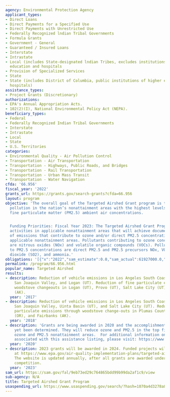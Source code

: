 ```yaml
---
agency: Environmental Protection Agency
applicant_types:
- Direct Loans
- Direct Payments for a Specified Use
- Direct Payments with Unrestricted Use
- Federally Recognized lndian Tribal Governments
- Formula Grants
- Government - General
- Guaranteed / Insured Loans
- Interstate
- Intrastate
- Local (includes State-designated lndian Tribes, excludes institutions of higher
  education and hospitals
- Provision of Specialized Services
- State
- State (includes District of Columbia, public institutions of higher education and
  hospitals)
assistance_types:
- Project Grants (Discretionary)
authorizations:
- EPA's Annual Appropriation Acts.
- 102(2)(I), National Environmental Policy Act (NEPA).
beneficiary_types:
- Federal
- Federally Recognized Indian Tribal Governments
- Interstate
- Intrastate
- Local
- State
- U.S. Territories
categories:
- Environmental Quality - Air Pollution Control
- Transportation - Air Transportation
- Transportation - Highways, Public Roads, and Bridges
- Transportation - Rail Transportation
- Transportation - Urban Mass Transit
- Transportation - Water Navigation
cfda: '66.956'
fiscal_year: '2022'
grants_url: https://grants.gov/search-grants?cfda=66.956
layout: program
objective: 'The overall goal of the Targeted Airshed Grant program is to reduce air
  pollution in the nation’s nonattainment areas with the highest levels of ozone and
  fine particulate matter (PM2.5) ambient air concentrations.


  Funding Priorities: Fiscal Year 2023: The Targeted Airshed Grant Program will fund
  activities in applicable nonattainment areas that will achieve documentable reductions
  of emissions that contribute to ozone and/or direct PM2.5 concentrations in the
  applicable nonattainment areas. Pollutants contributing to ozone concentrations
  are nitrous oxides (NOx) and volatile organic compounds (VOCs). Pollutants contributing
  to PM2.5 concentrations are direct PM2.5 and PM2.5 precursors NOx, VOCs, sulfur
  dioxide (SO2), and ammonia.'
obligations: '[{"x":"2022","sam_estimate":0.0,"sam_actual":61927000.0,"usa_spending_actual":59000000.0},{"x":"2023","sam_estimate":69927000.0,"sam_actual":0.0,"usa_spending_actual":34669372.0},{"x":"2024","sam_estimate":69927000.0,"sam_actual":0.0,"usa_spending_actual":27257802.0}]'
permalink: /program/66.956.html
popular_name: Targeted Airshed
results:
- description: Reduction of vehicle emissions in Los Angeles South Coast Air Basin,
    San Joaquin Valley, and Logan (UT). Reduction of fine particulate emissions through
    woodstove changeouts in Logan (UT), Provo (UT), Salt Lake City (UT) and Fairbanks
    (AK).
  year: '2017'
- description: Reduction of vehicle emissions in Los Angeles South Coast Air Basin,
    San Joaquin Valley, Uinta Basin (UT), and Salt Lake City (UT). Reduction of fine
    particulate emissions through woodstove change-outs in Plumas County (CA), Oakridge
    (OR), and Fairbanks (AK).
  year: '2018'
- description: 'Grants are being awarded in 2020 and the accomplishments have not
    yet been determined. They will reduce ozone and PM2.5 in the top five most polluted
    ozone and PM2.5 nonattainment areas.  For additional information on accomplishments
    associated with this assistance listing, please visit: https://www.epa.gov/air-and-radiation/targeted-airshed-grant-recipients'
  year: '2020'
- description: 2023 grants will be awarded in 2024. Funded projects will be listed
    at https://www.epa.gov/air-quality-implementation-plans/targeted-airshed-grant-recipients.
    The website is updated annually, after all grants are awarded under the latest
    competition.
  year: '2023'
sam_url: https://sam.gov/fal/9eb73ed29c764865bdd99b99da2af1c9/view
sub-agency: N/A
title: Targeted Airshed Grant Program
usaspending_url: https://www.usaspending.gov/search/?hash=1070a4d3278a815c912ed8d9a056f218
---
```

